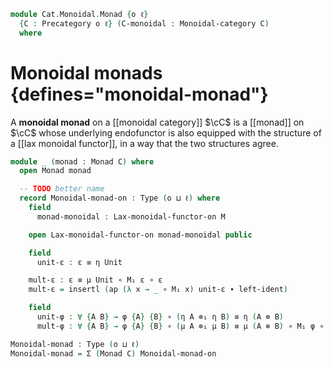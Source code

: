 <!--
```agda
open import Cat.Diagram.Monad
open import Cat.Monoidal.Base
open import Cat.Prelude

import Cat.Monoidal.Functor
import Cat.Reasoning
```
-->

```agda
module Cat.Monoidal.Monad {o ℓ}
  {C : Precategory o ℓ} (C-monoidal : Monoidal-category C)
  where
```

# Monoidal monads {defines="monoidal-monad"}

<!--
```agda
open Cat.Reasoning C
open Cat.Monoidal.Functor C-monoidal C-monoidal
open Monoidal-category C-monoidal
```
-->

A **monoidal monad** on a [[monoidal category]] $\cC$ is a [[monad]] on
$\cC$ whose underlying endofunctor is also equipped with the structure
of a [[lax monoidal functor]], in a way that the two structures agree.

```agda
module _ (monad : Monad C) where
  open Monad monad

  -- TODO better name
  record Monoidal-monad-on : Type (o ⊔ ℓ) where
    field
      monad-monoidal : Lax-monoidal-functor-on M

    open Lax-monoidal-functor-on monad-monoidal public

    field
      unit-ε : ε ≡ η Unit

    mult-ε : ε ≡ μ Unit ∘ M₁ ε ∘ ε
    mult-ε = insertl (ap (λ x → _ ∘ M₁ x) unit-ε ∙ left-ident)

    field
      unit-φ : ∀ {A B} → φ {A} {B} ∘ (η A ⊗₁ η B) ≡ η (A ⊗ B)
      mult-φ : ∀ {A B} → φ {A} {B} ∘ (μ A ⊗₁ μ B) ≡ μ (A ⊗ B) ∘ M₁ φ ∘ φ

Monoidal-monad : Type (o ⊔ ℓ)
Monoidal-monad = Σ (Monad C) Monoidal-monad-on
```
